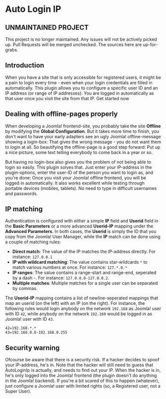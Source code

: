 # Auto Login IP

## UNMAINTAINED PROJECT
This project is no longer maintained. Any issues will not be actively picked up. Pull Requests will be merged unchecked. The sources here are up-for-grabs.

## Introduction
When you have a site that is only accessible for registered users, it might be a pain to login every time - even when your login credentials are filled in automatically. This plugin allows you to configure a specific user ID and an IP address (or range of IP addresses). You are logged in automatically as that user once you visit the site from that IP.
Get started now

## Dealing with offline-pages properly
When developing a Joomla! frontend-site, you probably take the site **Offline** by modifying the **Global Configuration**. But it takes more time to finish, you don't want to have your early adapters see an ugly Joomla! offline-message showing a login-box: That gives the wrong message - you do not want them to login at all. So beautifying the offline-page is a good step forward: Put up a nice picture, some text telling everybody to come back in a year or so.

But having no login-box also gives you the problem of not being able to login so easily. This plugin solves that. Just enter your IP-address in the plugin-options, enter the user-ID of the person you want to login as, and you're done: Once you visit your Joomla! offline frontend, you will be logged in automatically. It also works excellent while testing through portable devices (mobiles, tablets). No need to type in difficult usernames and passwords.

## IP matching
Authentication is configured with either a simple **IP** field and **Userid** field in the **Basic Parameters** or a more advanced **Userid-IP** mapping under the **Advanced Parameters**. In both cases, the **Userid** is simply the ID that you copy from the Joomla! User Manager, while the **IP** match can be done using a couple of matching rules:

- **Direct match**: The value of the IP matches the IP-address directly. For instance: `127.0.0.1`
- **IP with wildcard matching**: The value contains star-wildcards `*` to match various numbers at once. For instance: `127.*.0.*`
- **IP ranges**: The value contains a range-start and range-end, seperated by a dash -. For instance: `127.0.0.0-127.0.0.2`.
- **Multiple matches**: Multiple matches for a single user can be separated by commas.

The **Userid-IP** mapping contains a list of newline-seperated mappings that map an userid (on the left) with an IP (on  the right). For instance, the following rules would login anybody on the network `192.168` as Joomla! user with ID `42`, while anybody on the network `192.169` would be logged in as Joomla! user with ID `43`.

    42=192.168.*.*
    43=192.168.0.0-192.168.0.255

## Security warning
Ofcourse be aware that there is a security risk. If a hacker decides to spoof your IP-address, he's in. Note that the hacker will still need to guess that AutoLoginIp is actually, and needs to find out your IP. When the hacker is in, he's only logged into the Joomla! frontend (the plugin doesn't do anything in the Joomla! backend). If you're a bit scared of this to happen (whatever), just configure a Joomla! user with limited rights (so, a Registered user, not a Super User).
